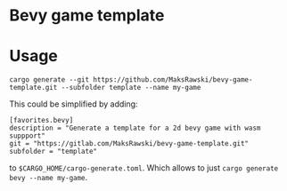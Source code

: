 # Bevy game template

# Usage
`cargo generate --git https://github.com/MaksRawski/bevy-game-template.git --subfolder template --name my-game`

This could be simplified by adding:
```
[favorites.bevy]
description = "Generate a template for a 2d bevy game with wasm suppport"
git = "https://gitlab.com/MaksRawski/bevy-game-template.git"
subfolder = "template"
```
to `$CARGO_HOME/cargo-generate.toml`.
Which allows to just `cargo generate bevy --name my-game`.
